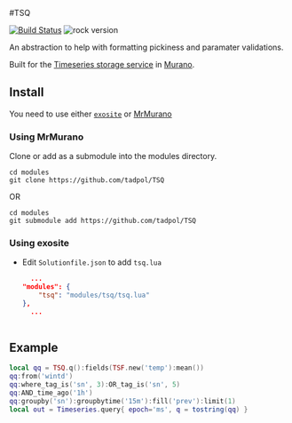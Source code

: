 #TSQ

[![Build Status](https://travis-ci.org/tadpol/TSQ.svg?branch=master)](https://travis-ci.org/tadpol/TSQ)
![rock version](https://img.shields.io/badge/rock%20version-1.2--1-brightgreen.svg)


An abstraction to help with formatting pickiness and paramater validations.

Built for the [Timeseries storage service](http://beta-docs.exosite.com/murano/services/timeseries/)
in [Murano](https://exosite.com/platform/). 

## Install

You need to use either [`exosite`](http://docs.exosite.com/murano/exosite-cli/) or
[MrMurano](https://github.com/tadpol/MrMurano)


### Using MrMurano
Clone or add as a submodule into the modules directory.
```
cd modules
git clone https://github.com/tadpol/TSQ 
```
OR
```
cd modules
git submodule add https://github.com/tadpol/TSQ
```

### Using exosite
- Edit `Solutionfile.json` to add `tsq.lua`
  ```json
	...
  "modules": {
	  "tsq": "modules/tsq/tsq.lua"
  },
	...
	
	```

## Example

```lua
local qq = TSQ.q():fields(TSF.new('temp'):mean())
qq:from('wintd')
qq:where_tag_is('sn', 3):OR_tag_is('sn', 5)
qq:AND_time_ago('1h')
qq:groupby('sn'):groupbytime('15m'):fill('prev'):limit(1)
local out = Timeseries.query{ epoch='ms', q = tostring(qq) }
```


